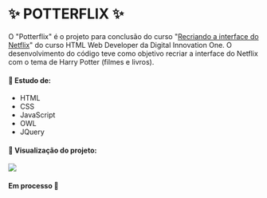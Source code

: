 # ✨ POTTERFLIX ✨
O "Potterflix" é o projeto para conclusão do curso "<a href="https://web.dio.me/project/recriando-a-interface-do-netflix/learning/a9150215-27d5-4a2c-8870-b1eb109e257a?back=/track/html-web-developer" target="_blank">Recriando a interface do Netflix</a>" do curso HTML Web Developer da Digital Innovation One.
O desenvolvimento do código teve como objetivo recriar a interface do Netflix com o tema de Harry Potter (filmes e livros).

#### 📌 Estudo de:
- HTML
- CSS
- JavaScript
- OWL
- JQuery

#### 📌 Visualização do projeto:

<p align="left">
  <img src="/img/gif_potterflix.gif">
</p>


#### Em processo 🔄
